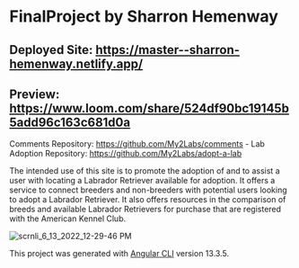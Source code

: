 # FinalProject by Sharron Hemenway

## Deployed Site: https://master--sharron-hemenway.netlify.app/

## Preview: https://www.loom.com/share/524df90bc19145b5add96c163c681d0a

Comments Repository:  https://github.com/My2Labs/comments - 
Lab Adoption Repository:  https://github.com/My2Labs/adopt-a-lab

The intended use of this site is to promote the adoption of and to assist a user with locating a Labrador Retriever available for adoption. It offers a service to connect breeders and non-breeders with potential users looking to adopt a Labrador Retriever. It also offers resources in the comparison of breeds and available Labrador Retrievers for purchase that are registered with the American Kennel Club.

![scrnli_6_13_2022_12-29-46 PM](https://user-images.githubusercontent.com/100609892/173414151-4bcf543e-3b65-41c9-ae5a-4a58590d6ddd.png)

This project was generated with [Angular CLI](https://github.com/angular/angular-cli) version 13.3.5.
